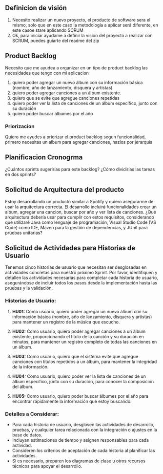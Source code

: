 ## Definicion de visión
1. Necesito realizar un nuevo proyecto, el producto de software sera el mismo, solo que en este caso la metodología a aplicar será diferente, en este casoe stare aplicando SCRUM
2. Ok, para iniciar ayudame a definir la vision del proyecto a realizar con SCRUM, puedes guiarte del readme del zip

## Product Backlog

Necesito que me ayudea a organizar en un tipo de product backlog las necesidades que tengo con mi aplicacion
1. quiero poder agregar un nuevo álbum con su información básica (nombre, año de lanzamiento, disquera y artistas) 
2. quiero poder agregar canciones a un álbum existente.
3. quiero que se evite que agregue canciones repetidas
4. quiero poder ver la lista de canciones de un álbum específico, junto con su duración
5. quiero poder buscar álbumes por el año 

### Priorizacion

Quiero me ayudes a priorizar el product backlog segun funcionalidad, primero necesitas un album para agregar canciones, hazlos por jerarquia

## Planificacion Cronogrma

¿Cuántos sprints sugerirías para este backlog?
¿Cómo dividirías las tareas en dos sprints?

## Solicitud de Arquitectura del producto

Estoy desarrollando un producto similar a Spotify y quiero asegurarme de usar la arquitectura correcta. El desarrollo incluirá funcionalidades crear un album, agregar una cancion, buscar por año y ver lista de canciones. ¿Qué arquitectura debería usar para cumplir con estos requisitos, considerando que utilizaré Java como lenguaje de programación, Visual Studio Code (VS Code) como IDE, Maven para la gestión de dependencias, y JUnit para pruebas unitarias?


## Solicitud de Actividades para Historias de Usuario

Tenemos cinco historias de usuario que necesitan ser desglosadas en actividades concretas para nuestro próximo Sprint. Por favor, identifiquen y detallen las actividades necesarias para completar cada historia de usuario, asegurándose de incluir todos los pasos desde la implementación hasta las pruebas y la validación.

### Historias de Usuario:

1. **HU01:** Como usuario, quiero poder agregar un nuevo álbum con su información básica (nombre, año de lanzamiento, disquera y artistas) para mantener un registro de la música que escucho.

2. **HU02:** Como usuario, quiero poder agregar canciones a un álbum existente, proporcionando el título de la canción y su duración en minutos, para mantener un registro completo de todas las canciones en un álbum.

3. **HU03:** Como usuario, quiero que el sistema evite que agregue canciones con títulos repetidos a un álbum, para mantener la integridad de la información.

4. **HU04:** Como usuario, quiero poder ver la lista de canciones de un álbum específico, junto con su duración, para conocer la composición del álbum.

5. **HU05:** Como usuario, quiero poder buscar álbumes por el año para encontrar rápidamente la información que estoy buscando.

### Detalles a Considerar:

- Para cada historia de usuario, desglosen las actividades de desarrollo, pruebas, y cualquier tarea relacionada con la integración o ajustes en la base de datos.
- Incluyan estimaciones de tiempo y asignen responsables para cada actividad.
- Consideren los criterios de aceptación de cada historia al planificar las actividades.
- Si es necesario, preparen los diagramas de clase u otros recursos técnicos para apoyar el desarrollo.



